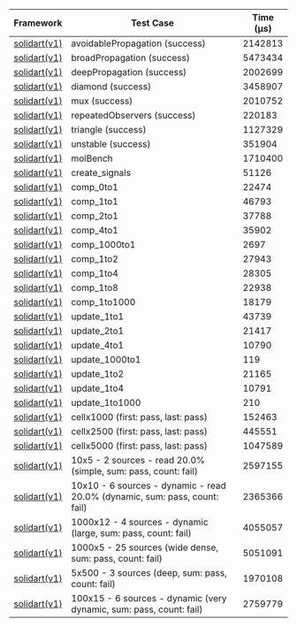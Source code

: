 | Framework | Test Case | Time (μs) |
| --- | --- | --- |
| [solidart(v1)](https://github.com/nank1ro/solidart) | avoidablePropagation (success) | 2142813 |
| [solidart(v1)](https://github.com/nank1ro/solidart) | broadPropagation (success) | 5473434 |
| [solidart(v1)](https://github.com/nank1ro/solidart) | deepPropagation (success) | 2002699 |
| [solidart(v1)](https://github.com/nank1ro/solidart) | diamond (success) | 3458907 |
| [solidart(v1)](https://github.com/nank1ro/solidart) | mux (success) | 2010752 |
| [solidart(v1)](https://github.com/nank1ro/solidart) | repeatedObservers (success) | 220183 |
| [solidart(v1)](https://github.com/nank1ro/solidart) | triangle (success) | 1127329 |
| [solidart(v1)](https://github.com/nank1ro/solidart) | unstable (success) | 351904 |
| [solidart(v1)](https://github.com/nank1ro/solidart) | molBench | 1710400 |
| [solidart(v1)](https://github.com/nank1ro/solidart) | create_signals | 51126 |
| [solidart(v1)](https://github.com/nank1ro/solidart) | comp_0to1 | 22474 |
| [solidart(v1)](https://github.com/nank1ro/solidart) | comp_1to1 | 46793 |
| [solidart(v1)](https://github.com/nank1ro/solidart) | comp_2to1 | 37788 |
| [solidart(v1)](https://github.com/nank1ro/solidart) | comp_4to1 | 35902 |
| [solidart(v1)](https://github.com/nank1ro/solidart) | comp_1000to1 | 2697 |
| [solidart(v1)](https://github.com/nank1ro/solidart) | comp_1to2 | 27943 |
| [solidart(v1)](https://github.com/nank1ro/solidart) | comp_1to4 | 28305 |
| [solidart(v1)](https://github.com/nank1ro/solidart) | comp_1to8 | 22938 |
| [solidart(v1)](https://github.com/nank1ro/solidart) | comp_1to1000 | 18179 |
| [solidart(v1)](https://github.com/nank1ro/solidart) | update_1to1 | 43739 |
| [solidart(v1)](https://github.com/nank1ro/solidart) | update_2to1 | 21417 |
| [solidart(v1)](https://github.com/nank1ro/solidart) | update_4to1 | 10790 |
| [solidart(v1)](https://github.com/nank1ro/solidart) | update_1000to1 | 119 |
| [solidart(v1)](https://github.com/nank1ro/solidart) | update_1to2 | 21165 |
| [solidart(v1)](https://github.com/nank1ro/solidart) | update_1to4 | 10791 |
| [solidart(v1)](https://github.com/nank1ro/solidart) | update_1to1000 | 210 |
| [solidart(v1)](https://github.com/nank1ro/solidart) | cellx1000 (first: pass, last: pass) | 152463 |
| [solidart(v1)](https://github.com/nank1ro/solidart) | cellx2500 (first: pass, last: pass) | 445551 |
| [solidart(v1)](https://github.com/nank1ro/solidart) | cellx5000 (first: pass, last: pass) | 1047589 |
| [solidart(v1)](https://github.com/nank1ro/solidart) | 10x5 - 2 sources - read 20.0% (simple, sum: pass, count: fail) | 2597155 |
| [solidart(v1)](https://github.com/nank1ro/solidart) | 10x10 - 6 sources - dynamic - read 20.0% (dynamic, sum: pass, count: fail) | 2365366 |
| [solidart(v1)](https://github.com/nank1ro/solidart) | 1000x12 - 4 sources - dynamic (large, sum: pass, count: fail) | 4055057 |
| [solidart(v1)](https://github.com/nank1ro/solidart) | 1000x5 - 25 sources (wide dense, sum: pass, count: fail) | 5051091 |
| [solidart(v1)](https://github.com/nank1ro/solidart) | 5x500 - 3 sources (deep, sum: pass, count: fail) | 1970108 |
| [solidart(v1)](https://github.com/nank1ro/solidart) | 100x15 - 6 sources - dynamic (very dynamic, sum: pass, count: fail) | 2759779 |
